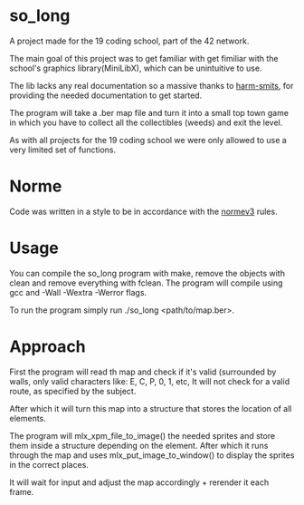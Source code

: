 # so_long

A project made for the 19 coding school, part of the 42 network. 

The main goal of this project was to get familiar with get fimiliar with the school's graphics library(MiniLibX), which can be unintuitive to use.

The lib lacks any real documentation so a massive thanks to [harm-smits](https://harm-smits.github.io/42docs/libs/minilibx), for providing the needed documentation to get started.

The program will take a .ber map file and turn it into a small top town game in which you have to collect all the collectibles (weeds) and exit the level.

As with all projects for the 19 coding school we were only allowed to use a very limited set of functions.


# Norme

Code was written in a style to be in accordance with the [normev3](https://github.com/42School/norminette) rules.

# Usage

You can compile the so_long program with make, remove the objects with clean and remove everything with fclean. The program will compile using gcc and -Wall -Wextra -Werror flags.

To run the program simply run ./so_long <path/to/map.ber>.

# Approach

First the program will read th map and check if it's valid (surrounded by walls, only valid characters like: E, C, P, 0, 1, etc, It will not check for a valid route, as specified by the subject.

After which it will turn this map into a structure that stores the location of all elements. 

The program will mlx_xpm_file_to_image() the needed sprites and store them inside a structure depending on the element. After which it runs through the map and uses mlx_put_image_to_window() to display the sprites in the correct places.

It will wait for input and adjust the map accordingly + rerender it each frame.
